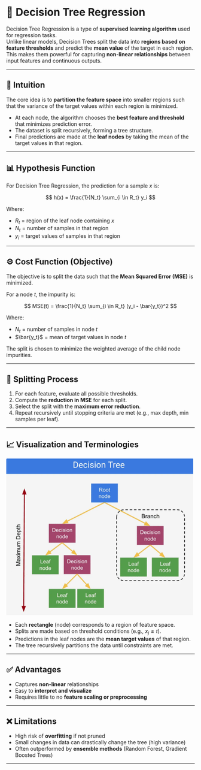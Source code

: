 # 🌳 Decision Tree Regression

Decision Tree Regression is a type of **supervised learning algorithm** used for regression tasks.  
Unlike linear models, Decision Trees split the data into **regions based on feature thresholds** and predict the **mean value** of the target in each region.  
This makes them powerful for capturing **non-linear relationships** between input features and continuous outputs.

---

## 🧠 Intuition

The core idea is to **partition the feature space** into smaller regions such that the variance of the target values within each region is minimized.  

- At each node, the algorithm chooses the **best feature and threshold** that minimizes prediction error.  
- The dataset is split recursively, forming a tree structure.  
- Final predictions are made at the **leaf nodes** by taking the mean of the target values in that region.  

---

## 📊 Hypothesis Function

For Decision Tree Regression, the prediction for a sample $x$ is:

$$
h(x) = \frac{1}{N_t} \sum_{i \in R_t} y_i
$$

Where:
- $R_t$ = region of the leaf node containing $x$  
- $N_t$ = number of samples in that region  
- $y_i$ = target values of samples in that region  

---

## ⚙️ Cost Function (Objective)

The objective is to split the data such that the **Mean Squared Error (MSE)** is minimized.  

For a node $t$, the impurity is:

$$
MSE(t) = \frac{1}{N_t} \sum_{i \in R_t} (y_i - \bar{y_t})^2
$$

Where:
- $N_t$ = number of samples in node $t$  
- $\bar{y_t}$ = mean of target values in node $t$  

The split is chosen to minimize the weighted average of the child node impurities.

---

## 🔄 Splitting Process

1. For each feature, evaluate all possible thresholds.  
2. Compute the **reduction in MSE** for each split.  
3. Select the split with the **maximum error reduction**.  
4. Repeat recursively until stopping criteria are met (e.g., max depth, min samples per leaf).  

---

## 📈 Visualization and Terminologies

<img src="decision_tree_regression_image.png" alt="Decision Tree Terminologies" width="500"/>

- Each **rectangle** (node) corresponds to a region of feature space.  
- Splits are made based on threshold conditions (e.g., $x_j \leq t$).  
- Predictions in the leaf nodes are the **mean target values** of that region.  
- The tree recursively partitions the data until constraints are met.  

---

## ✅ Advantages

- Captures **non-linear** relationships  
- Easy to **interpret and visualize**  
- Requires little to no **feature scaling or preprocessing**

---

## ❌ Limitations

- High risk of **overfitting** if not pruned  
- Small changes in data can drastically change the tree (high variance)  
- Often outperformed by **ensemble methods** (Random Forest, Gradient Boosted Trees)

---

